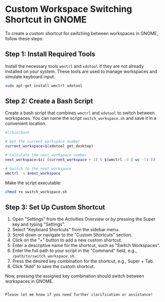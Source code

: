 # Custom Workspace Switching Shortcut in GNOME

To create a custom shortcut for switching between workspaces in GNOME, follow these steps:

## Step 1: Install Required Tools

Install the necessary tools `wmctrl` and `xdotool` if they are not already installed on your system. These tools are used to manage workspaces and simulate keyboard input.

```bash
sudo apt-get install wmctrl xdotool
```

## Step 2: Create a Bash Script

Create a bash script that combines `wmctrl` and `xdotool` to switch between workspaces. You can name the script `switch_workspace.sh` and save it in a convenient location.

```bash
#!/bin/bash

# Get the current workspace number
current_workspace=$(xdotool get_desktop)

# Calculate the next workspace number
next_workspace=$(( (current_workspace + 1) % $(wmctrl -d | wc -l) ))

# Switch to the next workspace
wmctrl -s $next_workspace
```

Make the script executable:

```bash
chmod +x switch_workspace.sh
```

## Step 3: Set Up Custom Shortcut

1. Open "Settings" from the Activities Overview or by pressing the Super key and typing "Settings".
2. Select "Keyboard Shortcuts" from the sidebar menu.
3. Scroll down or navigate to the "Custom Shortcuts" section.
4. Click on the "+" button to add a new custom shortcut.
5. Enter a descriptive name for the shortcut, such as "Switch Workspaces".
6. Enter the full path to your script in the "Command" field, e.g., `/path/to/switch_workspace.sh`.
7. Press the desired key combination for the shortcut, e.g., Super + Tab.
8. Click "Add" to save the custom shortcut.

Now, pressing the assigned key combination should switch between workspaces in GNOME.
```

Please let me know if you need further clarification or assistance!
